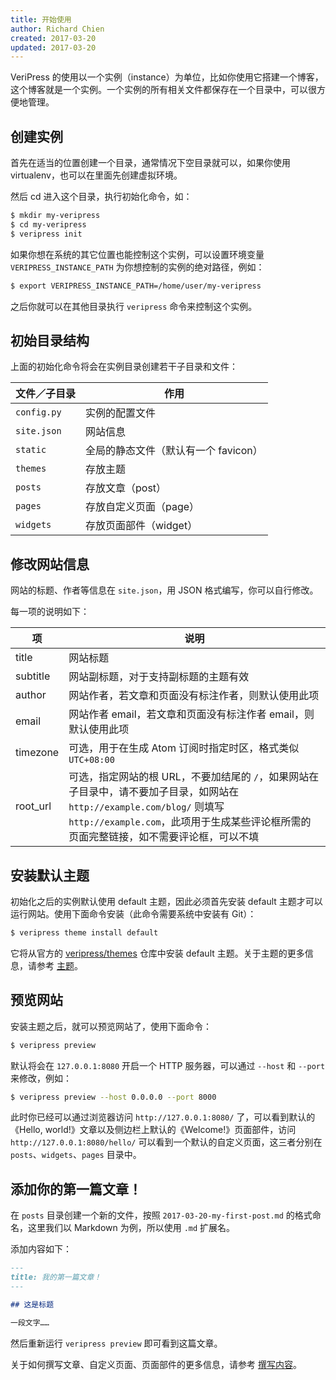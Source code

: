 ```yaml
---
title: 开始使用
author: Richard Chien
created: 2017-03-20
updated: 2017-03-20
---
```


VeriPress 的使用以一个实例（instance）为单位，比如你使用它搭建一个博客，这个博客就是一个实例。一个实例的所有相关文件都保存在一个目录中，可以很方便地管理。

## 创建实例

首先在适当的位置创建一个目录，通常情况下空目录就可以，如果你使用 virtualenv，也可以在里面先创建虚拟环境。

然后 cd 进入这个目录，执行初始化命令，如：

```sh
$ mkdir my-veripress
$ cd my-veripress
$ veripress init
```

如果你想在系统的其它位置也能控制这个实例，可以设置环境变量 `VERIPRESS_INSTANCE_PATH` 为你想控制的实例的绝对路径，例如：

```sh
$ export VERIPRESS_INSTANCE_PATH=/home/user/my-veripress
```

之后你就可以在其他目录执行 `veripress` 命令来控制这个实例。

## 初始目录结构

上面的初始化命令将会在实例目录创建若干子目录和文件：

| 文件／子目录      | 作用                     |
| ----------- | ---------------------- |
| `config.py` | 实例的配置文件                |
| `site.json` | 网站信息                   |
| `static`    | 全局的静态文件（默认有一个 favicon） |
| `themes`    | 存放主题                   |
| `posts`     | 存放文章（post）             |
| `pages`     | 存放自定义页面（page）          |
| `widgets`   | 存放页面部件（widget）         |

## 修改网站信息

网站的标题、作者等信息在 `site.json`，用 JSON 格式编写，你可以自行修改。

每一项的说明如下：

| 项        | 说明                                       |
| -------- | ---------------------------------------- |
| title    | 网站标题                                     |
| subtitle | 网站副标题，对于支持副标题的主题有效                       |
| author   | 网站作者，若文章和页面没有标注作者，则默认使用此项                |
| email    | 网站作者 email，若文章和页面没有标注作者 email，则默认使用此项    |
| timezone | 可选，用于在生成 Atom 订阅时指定时区，格式类似 `UTC+08:00`   |
| root_url | 可选，指定网站的根 URL，不要加结尾的 `/`，如果网站在子目录中，请不要加子目录，如网站在 `http://example.com/blog/` 则填写 `http://example.com`，此项用于生成某些评论框所需的页面完整链接，如不需要评论框，可以不填 |

## 安装默认主题

初始化之后的实例默认使用 default 主题，因此必须首先安装 default 主题才可以运行网站。使用下面命令安装（此命令需要系统中安装有 Git）：

```sh
$ veripress theme install default
```

它将从官方的 [veripress/themes](https://github.com/veripress/themes) 仓库中安装 default 主题。关于主题的更多信息，请参考 [主题](theme.html)。

## 预览网站

安装主题之后，就可以预览网站了，使用下面命令：

```sh
$ veripress preview
```

默认将会在 `127.0.0.1:8080` 开启一个 HTTP 服务器，可以通过 `--host` 和 `--port` 来修改，例如：

```sh
$ veripress preview --host 0.0.0.0 --port 8000
```

此时你已经可以通过浏览器访问 `http://127.0.0.1:8080/` 了，可以看到默认的《Hello, world!》文章以及侧边栏上默认的《Welcome!》页面部件，访问 `http://127.0.0.1:8080/hello/` 可以看到一个默认的自定义页面，这三者分别在 `posts`、`widgets`、`pages` 目录中。

## 添加你的第一篇文章！

在 `posts` 目录创建一个新的文件，按照 `2017-03-20-my-first-post.md` 的格式命名，这里我们以 Markdown 为例，所以使用 `.md` 扩展名。

添加内容如下：

```md
---
title: 我的第一篇文章！
---

## 这是标题

一段文字……
```

然后重新运行 `veripress preview` 即可看到这篇文章。

关于如何撰写文章、自定义页面、页面部件的更多信息，请参考 [撰写内容](writing.html)。
